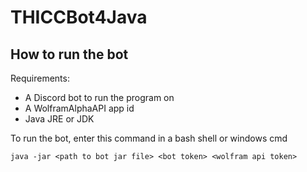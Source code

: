 # THICCBot4Java

## How to run the bot
Requirements:
* A Discord bot to run the program on
* A WolframAlphaAPI app id
* Java JRE or JDK

To run the bot, enter this command in a bash shell or windows cmd

```java -jar <path to bot jar file> <bot token> <wolfram api token>```
